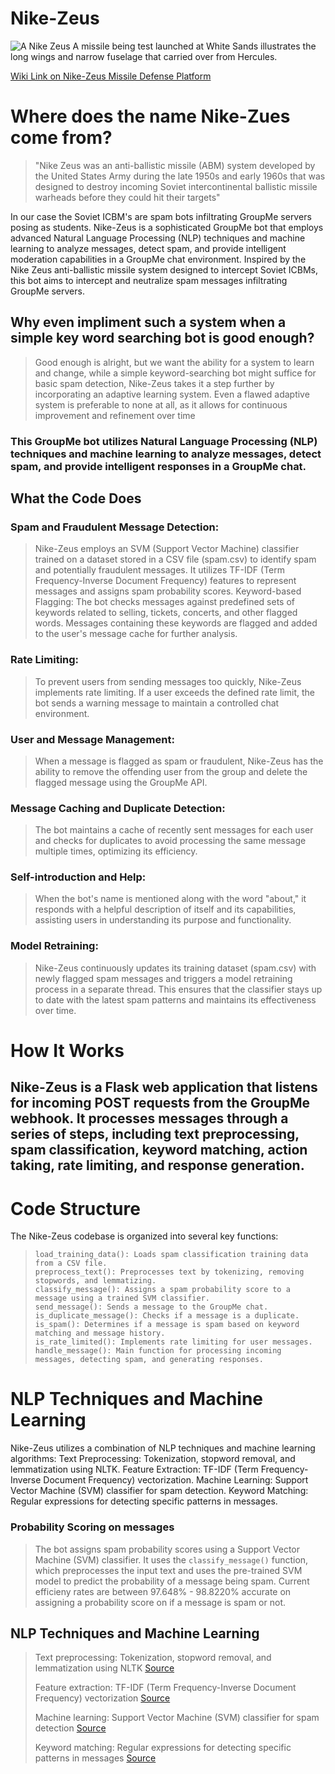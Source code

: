 # Nike-Zeus
![A Nike Zeus A missile being test launched at White Sands illustrates the long wings and narrow fuselage that carried over from Hercules.](http://www.ninfinger.org/models/scaleroc/Nike-Zeus%20A%20antimissile/nza%2001.jpg)

[Wiki Link on Nike-Zeus Missile Defense Platform](https://en.wikipedia.org/wiki/Nike_Zeus])

# Where does the name Nike-Zues come from?
>"Nike Zeus was an anti-ballistic missile (ABM) system developed by the United States Army during the late 1950s and early 1960s that was designed to destroy incoming Soviet intercontinental ballistic missile warheads before they could hit their targets"

In our case the Soviet ICBM's are spam bots infiltrating GroupMe servers posing as students. Nike-Zeus is a sophisticated GroupMe bot that employs advanced Natural Language Processing (NLP) techniques and machine learning to analyze messages, detect spam, and provide intelligent moderation capabilities in a GroupMe chat environment. Inspired by the Nike Zeus anti-ballistic missile system designed to intercept Soviet ICBMs, this bot aims to intercept and neutralize spam messages infiltrating GroupMe servers.

## Why even impliment such a system when a simple key word searching bot is good enough?
>Good enough is alright, but we want the ability for a system to learn and change, while a simple keyword-searching bot might suffice for basic spam detection, Nike-Zeus takes it a step further by incorporating an adaptive learning system. Even a flawed adaptive system is preferable to none at all, as it allows for continuous improvement and refinement over time

### This GroupMe bot utilizes Natural Language Processing (NLP) techniques and machine learning to analyze messages, detect spam, and provide intelligent responses in a GroupMe chat.

## What the Code Does
### Spam and Fraudulent Message Detection:
>Nike-Zeus employs an SVM (Support Vector Machine) classifier trained on a dataset stored in a CSV file (spam.csv) to identify spam and potentially fraudulent messages. It utilizes TF-IDF (Term Frequency-Inverse Document Frequency) features to represent messages and assigns spam probability scores.
Keyword-based Flagging: The bot checks messages against predefined sets of keywords related to selling, tickets, concerts, and other flagged words. Messages containing these keywords are flagged and added to the user's message cache for further analysis.
### Rate Limiting:
>To prevent users from sending messages too quickly, Nike-Zeus implements rate limiting. If a user exceeds the defined rate limit, the bot sends a warning message to maintain a controlled chat environment.
### User and Message Management:
>When a message is flagged as spam or fraudulent, Nike-Zeus has the ability to remove the offending user from the group and delete the flagged message using the GroupMe API.
### Message Caching and Duplicate Detection:
>The bot maintains a cache of recently sent messages for each user and checks for duplicates to avoid processing the same message multiple times, optimizing its efficiency.
### Self-introduction and Help: 
>When the bot's name is mentioned along with the word "about," it responds with a helpful description of itself and its capabilities, assisting users in understanding its purpose and functionality.

### Model Retraining:
>Nike-Zeus continuously updates its training dataset (spam.csv) with newly flagged spam messages and triggers a model retraining process in a separate thread. This ensures that the classifier stays up to date with the latest spam patterns and maintains its effectiveness over time.

# How It Works
## Nike-Zeus is a Flask web application that listens for incoming POST requests from the GroupMe webhook. It processes messages through a series of steps, including text preprocessing, spam classification, keyword matching, action taking, rate limiting, and response generation.


# Code Structure
The Nike-Zeus codebase is organized into several key functions:
>```
>load_training_data(): Loads spam classification training data from a CSV file.
>preprocess_text(): Preprocesses text by tokenizing, removing stopwords, and lemmatizing.
>classify_message(): Assigns a spam probability score to a message using a trained SVM classifier.
>send_message(): Sends a message to the GroupMe chat.
>is_duplicate_message(): Checks if a message is a duplicate.
>is_spam(): Determines if a message is spam based on keyword matching and message history.
>is_rate_limited(): Implements rate limiting for user messages.
>handle_message(): Main function for processing incoming messages, detecting spam, and generating responses.
>```

# NLP Techniques and Machine Learning
Nike-Zeus utilizes a combination of NLP techniques and machine learning algorithms:
Text Preprocessing: Tokenization, stopword removal, and lemmatization using NLTK.
Feature Extraction: TF-IDF (Term Frequency-Inverse Document Frequency) vectorization.
Machine Learning: Support Vector Machine (SVM) classifier for spam detection.
Keyword Matching: Regular expressions for detecting specific patterns in messages.


### Probability Scoring on messages 
>The bot assigns spam probability scores using a Support Vector Machine (SVM) classifier. It uses the ```classify_message()``` function, which preprocesses the input text and uses the pre-trained SVM model to predict the probability of a message being spam. Current efficieny rates are between 97.648% - 98.8220% accurate on assigning a probability score on if a message is spam or not.

## NLP Techniques and Machine Learning
>Text preprocessing: Tokenization, stopword removal, and lemmatization using NLTK [Source](https://www.kaggle.com/code/awadhi123/text-preprocessing-using-nltk)
>
>Feature extraction: TF-IDF (Term Frequency-Inverse Document Frequency) vectorization [Source](https://en.wikipedia.org/wiki/Tf%E2%80%93idf)
>
>Machine learning: Support Vector Machine (SVM) classifier for spam detection [Source](https://towardsdatascience.com/support-vector-machine-introduction-to-machine-learning-algorithms-934a444fca47)
>
>Keyword matching: Regular expressions for detecting specific patterns in messages [Source](https://towardsdatascience.com/keyword-extraction-process-in-python-with-natural-language-processing-nlp-d769a9069d5c)




